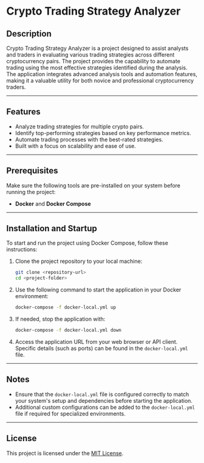 # Crypto Trading Strategy Analyzer

## Description

Crypto Trading Strategy Analyzer is a project designed to assist analysts and traders in evaluating various trading strategies across different cryptocurrency pairs. The project provides the capability to automate trading using the most effective strategies identified during the analysis. The application integrates advanced analysis tools and automation features, making it a valuable utility for both novice and professional cryptocurrency traders.

---

## Features

- Analyze trading strategies for multiple crypto pairs.
- Identify top-performing strategies based on key performance metrics.
- Automate trading processes with the best-rated strategies.
- Built with a focus on scalability and ease of use.

---

## Prerequisites

Make sure the following tools are pre-installed on your system before running the project:

- **Docker** and **Docker Compose**

--- 

## Installation and Startup

To start and run the project using Docker Compose, follow these instructions:

1. Clone the project repository to your local machine:

   ```sh
   git clone <repository-url>
   cd <project-folder>
   ```

2. Use the following command to start the application in your Docker environment:

   ```sh
   docker-compose -f docker-local.yml up
   ```

3. If needed, stop the application with:

   ```sh
   docker-compose -f docker-local.yml down
   ```

4. Access the application URL from your web browser or API client. Specific details (such as ports) can be found in the `docker-local.yml` file.

---

## Notes

- Ensure that the `docker-local.yml` file is configured correctly to match your system's setup and dependencies before starting the application.
- Additional custom configurations can be added to the `docker-local.yml` file if required for specialized environments.

---

## License

This project is licensed under the [MIT License](LICENSE). 
